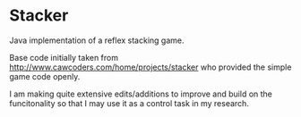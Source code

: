Stacker
=======

Java implementation of a reflex stacking game.

Base code initially taken from http://www.cawcoders.com/home/projects/stacker who provided the 
simple game code openly. 

I am making quite extensive edits/additions to improve and build on the funcitonality so that
I may use it as a control task in my research.
